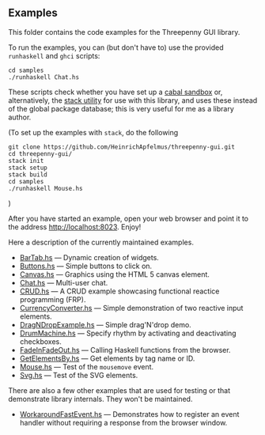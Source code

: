 ## Examples

This folder contains the code examples for the Threepenny GUI library.

To run the examples, you can (but don't have to) use the provided `runhaskell` and `ghci` scripts:

    cd samples
    ./runhaskell Chat.hs

These scripts check whether you have set up a [cabal sandbox][] or, alternatively, the [stack utility][stack] for use with this library, and uses these instead of the global package database; this is very useful for me as a library author.

(To set up the examples with `stack`, do the following

    git clone https://github.com/HeinrichApfelmus/threepenny-gui.git
    cd threepenny-gui/
    stack init
    stack setup
    stack build
    cd samples
    ./runhaskell Mouse.hs

)

After you have started an example, open your web browser and point it to the address [http://localhost:8023](http://localhost:8023). Enjoy!

  [stack]: http://haskellstack.org
  [cabal sandbox]: http://coldwa.st/e/blog/2013-08-20-Cabal-sandbox.html

Here a description of the currently maintained examples.

* [BarTab.hs](BarTab.hs) — Dynamic creation of widgets.
* [Buttons.hs](Buttons.hs) — Simple buttons to click on.
* [Canvas.hs](Canvas.hs) — Graphics using the HTML 5 canvas element.
* [Chat.hs](Chat.hs) — Multi-user chat.
* [CRUD.hs](CRUD.hs) — A CRUD example showcasing functional reactice programming (FRP).
* [CurrencyConverter.hs](CurrencyConverter.hs) — Simple demonstration of two reactive input elements.
* [DragNDropExample.hs](DragNDropExample.hs) — Simple drag'N'drop demo.
* [DrumMachine.hs](DrumMachine.hs) — Specify rhythm by activating and deactivating checkboxes.
* [FadeInFadeOut.hs](FadeInFadeOut.hs) — Calling Haskell functions from the browser.
* [GetElementsBy.hs](GetElementsBy.hs) — Get elements by tag name or ID.
* [Mouse.hs](Mouse.hs) — Test of the `mousemove` event.
* [Svg.hs](Svg.hs) — Test of the SVG elements.

There are also a few other examples that are used for testing or that demonstrate library internals. They won't be maintained.

* [WorkaroundFastEvent.hs](WorkaroundFastEvent.hs) — Demonstrates how to register an event handler without requiring a response from the browser window.

